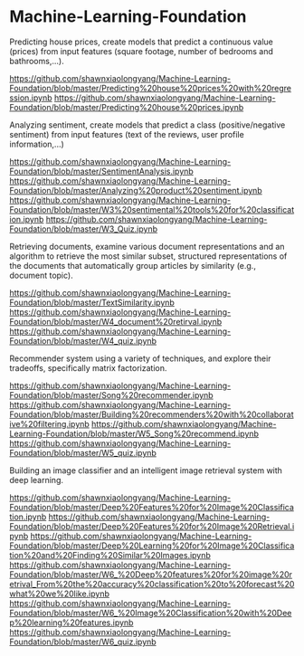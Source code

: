 # Machine-Learning-Foundation
Predicting house prices, create models that predict a continuous value (prices) from input features (square footage, number of bedrooms and bathrooms,...).

https://github.com/shawnxiaolongyang/Machine-Learning-Foundation/blob/master/Predicting%20house%20prices%20with%20regression.ipynb
https://github.com/shawnxiaolongyang/Machine-Learning-Foundation/blob/master/Predicting%20house%20prices.ipynb

Analyzing sentiment, create models that predict a class (positive/negative sentiment) from input features (text of the reviews, user profile information,...)

https://github.com/shawnxiaolongyang/Machine-Learning-Foundation/blob/master/SentimentAnalysis.ipynb
https://github.com/shawnxiaolongyang/Machine-Learning-Foundation/blob/master/Analyzing%20product%20sentiment.ipynb
https://github.com/shawnxiaolongyang/Machine-Learning-Foundation/blob/master/W3%20sentimental%20tools%20for%20classification.ipynb
https://github.com/shawnxiaolongyang/Machine-Learning-Foundation/blob/master/W3_Quiz.ipynb

Retrieving documents, examine various document representations and an algorithm to retrieve the most similar subset, structured representations of the documents that automatically group articles by similarity (e.g., document topic).

https://github.com/shawnxiaolongyang/Machine-Learning-Foundation/blob/master/TextSimilarity.ipynb
https://github.com/shawnxiaolongyang/Machine-Learning-Foundation/blob/master/W4_document%20retirval.ipynb
https://github.com/shawnxiaolongyang/Machine-Learning-Foundation/blob/master/W4_quiz.ipynb

Recommender system using a variety of techniques, and explore their tradeoffs, specifically matrix factorization.

https://github.com/shawnxiaolongyang/Machine-Learning-Foundation/blob/master/Song%20recommender.ipynb
https://github.com/shawnxiaolongyang/Machine-Learning-Foundation/blob/master/Building%20recommenders%20with%20collaborative%20filtering.ipynb
https://github.com/shawnxiaolongyang/Machine-Learning-Foundation/blob/master/W5_Song%20recommend.ipynb
https://github.com/shawnxiaolongyang/Machine-Learning-Foundation/blob/master/W5_quiz.ipynb

Building an image classifier and an intelligent image retrieval system with deep learning.

https://github.com/shawnxiaolongyang/Machine-Learning-Foundation/blob/master/Deep%20Features%20for%20Image%20Classification.ipynb
https://github.com/shawnxiaolongyang/Machine-Learning-Foundation/blob/master/Deep%20Features%20for%20Image%20Retrieval.ipynb
https://github.com/shawnxiaolongyang/Machine-Learning-Foundation/blob/master/Deep%20Learning%20for%20Image%20Classification%20and%20Finding%20Similar%20Images.ipynb
https://github.com/shawnxiaolongyang/Machine-Learning-Foundation/blob/master/W6_%20Deep%20features%20for%20image%20retrival_From%20the%20accuracy%20classification%20to%20forecast%20what%20we%20like.ipynb
https://github.com/shawnxiaolongyang/Machine-Learning-Foundation/blob/master/W6_%20Image%20Classification%20with%20Deep%20learning%20features.ipynb
https://github.com/shawnxiaolongyang/Machine-Learning-Foundation/blob/master/W6_quiz.ipynb


